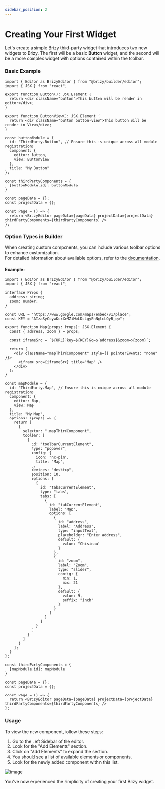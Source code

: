 ```yaml
---
sidebar_position: 2
---
```


# Creating Your First Widget

Let's create a simple Brizy third-party widget that introduces two new widgets to Brizy.
The first will be a basic **Button** widget, and the second will be a more complex widget
with options contained within the toolbar.

### Basic Example

```tsx
import { Editor as BrizyEditor } from "@brizy/builder/editor";
import { JSX } from "react";

export function Button(): JSX.Element {
  return <div className="button">This button will be render in editor</div>;
}

export function ButtonView(): JSX.Element {
  return <div className="button button-view">This button will be render in View</div>;
}

const buttonModule = {
  id: "ThirdParty.Button", // Ensure this is unique across all module registrations
  component: {
    editor: Button,
    view: ButtonView
  },
  title: "My Button"
};

const thirdPartyComponents = {
  [buttonModule.id]: buttonModule
}

const pageData = {};
const projectData = {};

const Page = () => {
  return <BrizyEditor pageData={pageData} projectData={projectData} thirdPartyComponents={thirdPartyComponents} />
};
```

### Option Types in Builder  

When creating custom components, you can include various toolbar options to enhance customization.  
For detailed information about available options, refer to the [documentation](/docs-internals/brizy-editor/introduction).

#### Example:

```tsx
import { Editor as BrizyEditor } from "@brizy/builder/editor";
import { JSX } from "react";

interface Props {
  address: string;
  zoom: number;
}

const URL = "https://www.google.com/maps/embed/v1/place";
const KEY = "AIzaSyCcywKcxXeMZiMwLDcLgyEnNglcLOyB_qw";

export function Map(props: Props): JSX.Element {
  const { address, zoom } = props;
  
  const iframeSrc = `${URL}?key=${KEY}&q=${address}&zoom=${zoom}`;
  
  return (
    <div className="mapThirdComponent" style={{ pointerEvents: "none" }}>
      <iframe src={iframeSrc} title="Map" />
    </div>
  );
}

const mapModule = {
  id: "ThirdParty.Map", // Ensure this is unique across all module registrations
  component: {
    editor: Map,
    view: Map
  },
  title: "My Map",
  options: (props) => {
    return [
      {
        selector: ".mapThirdComponent",
        toolbar: [
          {
            id: "toolbarCurrentElement",
            type: "popover",
            config: {
              icon: "nc-pin",
              title: "Map",
            },
            devices: "desktop",
            position: 10,
            options: [
              {
                id: "tabsCurrentElement",
                type: "tabs",
                tabs: [
                  {
                    id: "tabCurrentElement",
                    label: "Map",
                    options: [
                      {
                        id: "address",
                        label: "Address",
                        type: "inputText",
                        placeholder: "Enter address",
                        default: {
                          value: "Chisinau"
                        }
                      },
                      {
                        id: "zoom",
                        label: "Zoom",
                        type: "slider",
                        config: {
                          min: 1,
                          max: 21
                        },
                        default: {
                          value: 9,
                          suffix: "inch"
                        }
                      }
                    ]
                  }
                ]
              }
            ]
          }
        ]
      }
    ];
  }
};

const thirdPartyComponents = {
  [mapModule.id]: mapModule
}

const pageData = {};
const projectData = {};

const Page = () => {
  return <BrizyEditor pageData={pageData} projectData={projectData} thirdPartyComponents={thirdPartyComponents} />
};
```
### Usage

To view the new component, follow these steps:

1. Go to the Left Sidebar of the editor.
2. Look for the "Add Elements" section.
3. Click on "Add Elements" to expand the section.
4. You should see a list of available elements or components.
5. Look for the newly added component within this list.

![image](https://github.com/EasyBrizy/Brizy-Local-Editor/assets/18303258/eb021ebd-7a61-44f7-aa3c-ddf6f1d60b18)

You've now experienced the simplicity of creating your first Brizy widget.
